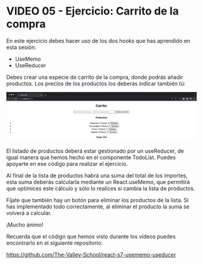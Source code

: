 # VIDEO 05 - Ejercicio: Carrito de la compra

En este ejercicio debes hacer uso de los dos hooks que has aprendido en esta sesión:

- UseMemo
- UseReducer

Debes crear una especie de carrito de la compra, donde podrás añadir productos. Los precios de los productos los deberás indicar también tú:

![Captura de pantalla 2022-12-28 a las 19.09.04.png](/docs/assets/ejercicio.png)

El listado de productos deberá estar gestionado por un useReducer, de igual manera que hemos hecho en el componente TodoList. Puedes apoyarte en ese código para realizar el ejercicio.

Al final de la lista de productos habrá una suma del total de los importes, esta suma deberás calcularla mediante un React.useMemo, que permitirá que optimices este cálculo y sólo lo realices si cambia la lista de productos.

Fíjate que también hay un botón para eliminar los productos de la lista. Si has implementado todo correctamente, al eliminar el producto la suma se volverá a calcular.

¡Mucho ánimo!

Recuerda que el código que hemos visto durante los vídeos puedes encontrarlo en el siguiente repositorio:

<https://github.com/The-Valley-School/react-s7-usememo-useducer>